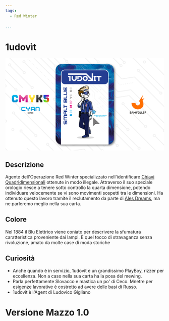 ```yaml
---
tags:
  - Red Winter

...
```


# 1udovìt

![ludovit](../eg/C/ludovit.jpg)

## Descrizione

Agente dell'Operazione Red Winter specializzato nell'identificare [Chiavi Quadridimensionali](../Remix/tool.md) ottenute in modo illegale. Attraverso il suo speciale orologio riesce a tenere sotto controllo la quarta dimensione, potendo individuare velocemente se vi sono movimenti sospetti tra le dimensioni. Ha ottenuto questo lavoro tramite il reclutamento da parte di [Ales Dreams](../Magenta/alesdreams.md), ma ne parleremo meglio nella sua carta.

## Colore

Nel 1884 il Blu Elettrico viene coniato per descrivere la sfumatura caratteristica proveniente dai lampi. È quel tocco di stravaganza senza rivoluzione, amato da molte case di moda storiche

## Curiosità

- Anche quando è in servizio, 1udovìt è un grandissimo PlayBoy, rizzer per eccellenza. Non a caso nella sua carta ha la posa del mewing.
- Parla perfettamente Slovacco e mastica un po' di Ceco. Mnetre per esigenze lavorative è costretto ad avere delle basi di Russo.
- 1udovìt è l'Agent di Ludovico Gigliano

# Versione Mazzo 1.0